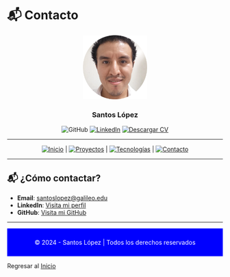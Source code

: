 # 📬 Contacto

<div align="center">
  <img src="img/santoslopez.png" alt="Foto de Perfil de Santos" width="150"/>
  <h3>Santos López</h3>
  <!--p>
    <strong>Ingeniero de Software y Desarrollador Web</strong><br/>
    Especializado en desarrollo web full stack, apasionado por soluciones digitales.
  </p-->

  <div align="center">
    <!--img src="https://visitor-badge.laobi.icu/badge?page_id=santoslopez.github.io" alt="Contador de visitas">
    <a href="https://github.com/santoslopez" target="_blank"--><img src="https://img.shields.io/badge/-GitHub-000000?logo=github&logoColor=fff" alt="GitHub"/></a>
    <a href="https://linkedin.com/in/lopezsantos" target="_blank"><img src="https://img.shields.io/badge/-LinkedIn-0077B5?logo=linkedin&logoColor=fff" alt="LinkedIn"/></a>
    <a href="https://santoslopez.github.io/assets/cv/resume.pdf" target="_blank"><img src="https://img.shields.io/badge/-Descargar%20Currículum-%231E1E1E?logo=pdf&logoColor=fff" alt="Descargar CV"/></a>
  </div>
</div>

---

<div align="center">
  <a href="README.md"><img src="https://img.shields.io/badge/-Inicio-007bff?logo=home&logoColor=fff" alt="Inicio"/></a> | 
  <a href="proyectos.md"><img src="https://img.shields.io/badge/-Proyectos-28a745?logo=project-diagram&logoColor=fff" alt="Proyectos"/></a> |
  <a href="tecnologias.md"><img src="https://img.shields.io/badge/-Tecnologías-ff6347?logo=tools&logoColor=fff" alt="Tecnologías"/></a> |
  <a href="contactar.md"><img src="https://img.shields.io/badge/-Contacto-007bff?logo=envelope&logoColor=fff" alt="Contacto"/></a>
</div>




---

## 📬 ¿Cómo contactar?

- **Email**: [santoslopez@galileo.edu](mailto:santos.lopez@galileo.edu)
- **LinkedIn**: [Visita mi perfil](https://linkedin.com/in/lopezsantos)
- **GitHub**: [Visita mi GitHub](https://github.com/santoslopez)

---

<div align="center" style="background-color: blue; color: white; padding: 10px;">
  <p>© 2024 - Santos López | Todos los derechos reservados</p>
</div>

Regresar al [Inicio](README.md)
